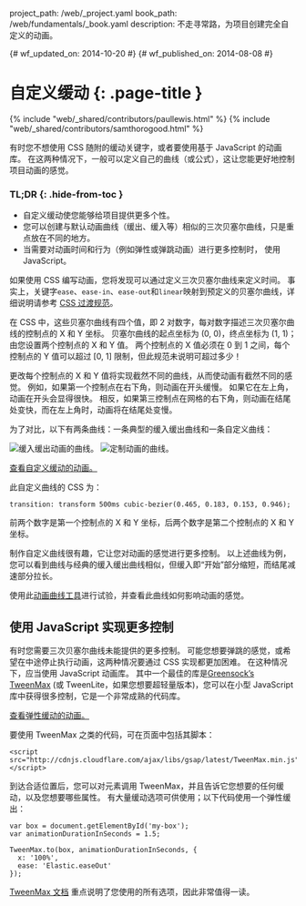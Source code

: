 project_path: /web/_project.yaml
book_path: /web/fundamentals/_book.yaml
description: 不走寻常路，为项目创建完全自定义的动画。

{# wf_updated_on: 2014-10-20 #}
{# wf_published_on: 2014-08-08 #}

# 自定义缓动 {: .page-title }

{% include "web/_shared/contributors/paullewis.html" %}
{% include "web/_shared/contributors/samthorogood.html" %}


有时您不想使用 CSS 随附的缓动关键字，或者要使用基于 JavaScript 的动画库。 在这两种情况下，一般可以定义自己的曲线（或公式），这让您能更好地控制项目动画的感觉。

### TL;DR {: .hide-from-toc }
- 自定义缓动使您能够给项目提供更多个性。
- 您可以创建与默认动画曲线（缓出、缓入等）相似的三次贝塞尔曲线，只是重点放在不同的地方。
- 当需要对动画时间和行为（例如弹性或弹跳动画）进行更多控制时， 使用 JavaScript。


如果使用 CSS 编写动画，您将发现可以通过定义三次贝塞尔曲线来定义时间。 事实上，关键字`ease`、`ease-in`、`ease-out`和`linear`映射到预定义的贝塞尔曲线，详细说明请参考 [CSS 过渡规范](http://www.w3.org/TR/css3-transitions/)。

在 CSS 中，这些贝塞尔曲线有四个值，即 2 对数字，每对数字描述三次贝塞尔曲线的控制点的 X 和 Y 坐标。  贝塞尔曲线的起点坐标为 (0, 0)，终点坐标为 (1, 1)；由您设置两个控制点的 X 和 Y 值。 两个控制点的 X 值必须在 0 到 1 之间，每个控制点的 Y 值可以超过 [0, 1] 限制，但此规范未说明可超过多少！

更改每个控制点的 X 和 Y 值将实现截然不同的曲线，从而使动画有截然不同的感觉。 例如，如果第一个控制点在右下角，则动画在开头缓慢。 如果它在左上角，动画在开头会显得很快。 相反，如果第三控制点在网格的右下角，则动画在结尾处变快，而在左上角时，动画将在结尾处变慢。

为了对比，以下有两条曲线：一条典型的缓入缓出曲线和一条自定义曲线：

<img src="imgs/ease-in-out-markers.png" style="display: inline; max-width: 300px" alt="缓入缓出动画的曲线。" />
<img src="imgs/custom.png" style="display: inline; max-width: 300px" alt="定制动画的曲线。" />

<a href="https://googlesamples.github.io/web-fundamentals/samples/../fundamentals/design-and-ui/animations/box-move-custom-curve.html">查看自定义缓动的动画。</a>

此自定义曲线的 CSS 为：


    transition: transform 500ms cubic-bezier(0.465, 0.183, 0.153, 0.946);
    

前两个数字是第一个控制点的 X 和 Y 坐标，后两个数字是第二个控制点的 X 和 Y 坐标。

制作自定义曲线很有趣，它让您对动画的感觉进行更多控制。 以上述曲线为例，您可以看到曲线与经典的缓入缓出曲线相似，但缓入即“开始”部分缩短，而结尾减速部分拉长。

使用此<a href="https://googlesamples.github.io/web-fundamentals/samples/../fundamentals/design-and-ui/animations/curve-playground.html">动画曲线工具</a>进行试验，并查看此曲线如何影响动画的感觉。

## 使用 JavaScript 实现更多控制

有时您需要三次贝塞尔曲线未能提供的更多控制。 可能您想要弹跳的感觉，或希望在中途停止执行动画，这两种情况要通过 CSS 实现都更加困难。 在这种情况下，应当使用 JavaScript 动画库。 其中一个最佳的库是[Greensock’s TweenMax](https://github.com/greensock/GreenSock-JS/tree/master/src/minified) (或 TweenLite，如果您想要超轻量版本)，您可以在小型 JavaScript 库中获得很多控制，它是一个非常成熟的代码库。

<a href="https://googlesamples.github.io/web-fundamentals/samples/../fundamentals/design-and-ui/animations/box-move-elastic.html">查看弹性缓动的动画。</a>

要使用 TweenMax 之类的代码，可在页面中包括其脚本：


    <script src="http://cdnjs.cloudflare.com/ajax/libs/gsap/latest/TweenMax.min.js"></script>
    

到达合适位置后，您可以对元素调用 TweenMax，并且告诉它您想要的任何缓动，以及您想要哪些属性。 有大量缓动选项可供使用；以下代码使用一个弹性缓出：


    var box = document.getElementById('my-box');
    var animationDurationInSeconds = 1.5;
    
    TweenMax.to(box, animationDurationInSeconds, {
      x: '100%',
      ease: 'Elastic.easeOut'
    });
    

[TweenMax 文档](http://greensock.com/docs/#/HTML5/GSAP/TweenMax/) 重点说明了您使用的所有选项，因此非常值得一读。



